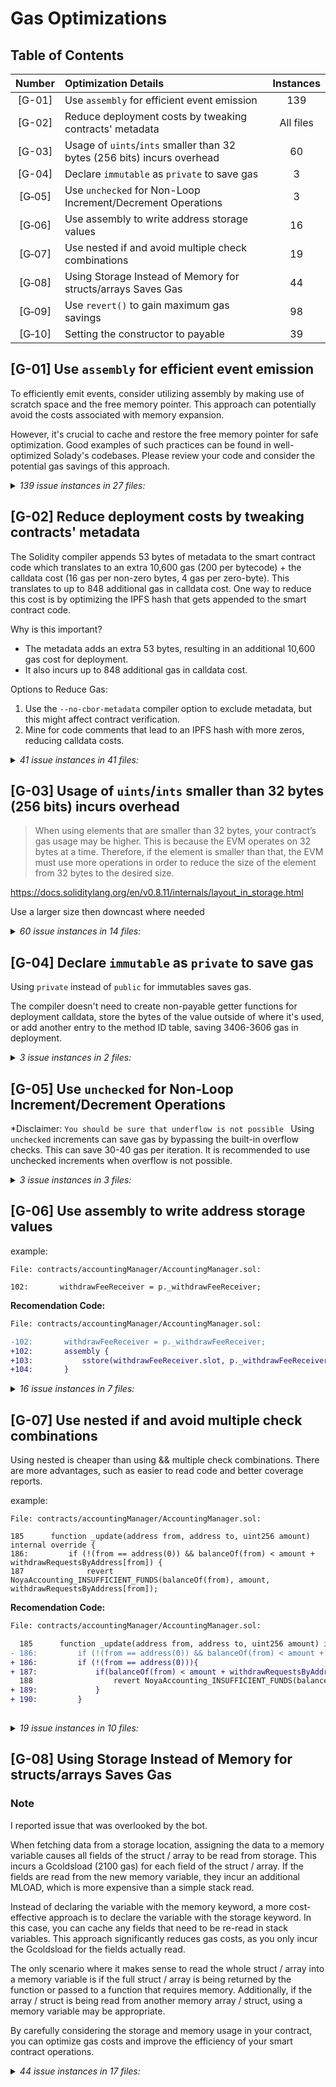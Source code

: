 # Gas Optimizations

## Table of Contents
| Number | Optimization Details                                                     | Instances |
| :----: | :----------------------------------------------------------------------- | :-------: |
| [G-01] | Use `assembly` for efficient event emission                              |    139    |
| [G-02] | Reduce deployment costs by tweaking contracts' metadata                  | All files |
| [G-03] | Usage of `uints`/`ints` smaller than 32 bytes (256 bits) incurs overhead |    60     |
| [G-04] | Declare `immutable` as `private` to save gas                             |     3     |
| [G‑05] | Use `unchecked` for Non-Loop Increment/Decrement Operations              |     3     |
| [G‑06] | Use assembly to write address storage values                             |    16     |
| [G‑07] | Use nested if and avoid multiple check combinations                      |    19     |
| [G‑08] | Using Storage Instead of Memory for structs/arrays Saves Gas             |    44     |
| [G‑09] | Use `revert()` to gain maximum gas savings                               |    98     |
| [G‑10] | Setting the constructor to payable                                       |    39     |

## [G-01] Use `assembly` for efficient event emission 

To efficiently emit events, consider utilizing assembly by making use of scratch space and the free memory pointer. This approach can potentially avoid the costs associated with memory expansion.

However, it's crucial to cache and restore the free memory pointer for safe optimization. Good examples of such practices can be found in well-optimized Solady's codebases. Please review your code and consider the potential gas savings of this approach.


<details>
<summary><i>139 issue instances in 27 files:</i></summary>


```solidity
File: contracts/accountingManager/AccountingManager.sol

127: emit ValueOracleUpdated(address(_valueOracle));
146: emit FeeRecepientsChanged(_withdrawFeeReceiver, _performanceFeeReceiver, _managementFeeReceiver);
154: emit TransferTokensToTrustedAddress(token, amount, _caller, _data);
180: emit FeeRatesChanged(_withdrawFee, _performanceFee, _managementFee);
216: emit RecordDeposit(depositQueue.last, receiver, block.timestamp, amount, referrer);
242: emit CalculateDeposit(
274: emit ExecuteDeposit(
314: emit RecordWithdraw(withdrawQueue.last, msg.sender, receiver, share, block.timestamp);
349: emit CalculateWithdraw(middleTemp, data.owner, data.receiver, data.shares, assets, block.timestamp);
364: emit WithdrawGroupStarted(currentWithdrawGroup.lastId, currentWithdrawGroup.totalCBAmount);
387: emit WithdrawGroupFulfilled(
429: emit ExecuteWithdraw(
455: emit ResetMiddle(newMiddle, depositQueue.middle, depositOrWithdraw);
462: emit ResetMiddle(newMiddle, withdrawQueue.middle, depositOrWithdraw);
485: emit RecordProfit(
496: emit ResetFee(currentProfit, storedProfitForFee, block.timestamp);
520: emit CollectManagementFee(managementFeeAmount, timePassed, totalShares, currentFeeShares);
538: emit CollectPerformanceFee(preformanceFeeSharesWaitingForDistribution);
562: emit RetrieveTokensForWithdraw(
670: emit SetDepositLimits(_depositLimitPerTransaction, _depositTotalAmount);
675: emit SetDepositWaitingTime(_depositWaitingTime);
680: emit SetWithdrawWaitingTime(_withdrawWaitingTime);
690: emit Rescue(msg.sender, token, amount);
```
[Link to code](https://github.com/code-423n4/2024-04-noya/blob/main/contracts/accountingManager/AccountingManager.sol)


```solidity
File: contracts/accountingManager/Registry.sol

85: emit updateFlashloanAddress(_flashLoan, flashLoan);
142: emit VaultAdded(vaultId, _accountingManager, _baseToken, _trustedTokens);
143: emit VaultAddressesChanged(
178: emit VaultAddressesChanged(
196: emit ConnectorAdded(vaultId, _connectorAddresses[i]);
217: emit ConnectorTrustedTokensUpdated(vaultId, _connectorAddress, _tokens, trusted);
262: emit TrustedPositionAdded(vaultId, positionId, calculatorConnector, _positionTypeId, onlyOwner, _isDebt, _data);
279: emit TrustedPositionRemoved(vaultId, _positionId);
302: emit HoldingPositionUpdated(vaultId, _positionId, d, AD, false, index);
361: emit HoldingPositionUpdated(vaultId, _positionId, _data, additionalData, removePosition, positionIndex);
```
[Link to code](https://github.com/code-423n4/2024-04-noya/blob/main/contracts/accountingManager/Registry.sol)

```solidity
File: contracts/connectors/AaveConnector.sol
53: emit Supply(supplyToken, amount);
75: emit Borrow(_borrowAsset, _amount);
85: emit Repay(asset, amount, i);
90: emit RepayWithCollateral(_borrowAsset, _amount, i);
111: emit WithdrawCollateral(_collateral, _collateralAmount);
```
[Link to code](https://github.com/code-423n4/2024-04-noya/blob/main/contracts/connectors/AaveConnector.sol)

```solidity
File: contracts/connectors/AerodromeConnector.sol
72: emit Supply(data.pool, data.amount0, data.amount1);
97: emit Withdraw(data.pool, data.amountLiquidity);
```
[Link to code](https://github.com/code-423n4/2024-04-noya/blob/main/contracts/connectors/AerodromeConnector.sol)

```solidity
File: contracts/connectors/BalancerConnector.sol
106: emit OpenPosition(poolId, amounts, amountsWithoutBPT, minBPT, auraAmount);
159: emit DecreasePosition(p);
```
[Link to code](https://github.com/code-423n4/2024-04-noya/blob/main/contracts/connectors/BalancerConnector.sol)

```solidity
File: contracts/connectors/BalancerFlashLoan.sol
42: emit MakeFlashLoan(tokens, amounts);
60: emit ReceiveFlashLoan(tokens, amounts, feeAmounts, userData);
```
[Link to code](https://github.com/code-423n4/2024-04-noya/blob/main/contracts/connectors/BalancerFlashLoan.sol)

```solidity
File: contracts/connectors/CompoundConnector.sol
37: emit Supply(market, asset, amount);
59: emit WithdrawOrBorrow(_market, asset, amount);
67: emit ClaimRewards(rewardContract, market);
```
[Link to code](https://github.com/code-423n4/2024-04-noya/blob/main/contracts/connectors/CompoundConnector.sol)

```solidity
File: contracts/connectors/CurveConnector.sol
149: emit OpenCurvePosition(pool, depositIndex, amount, minAmount);
174: emit DecreaseCurvePosition(pool, withdrawIndex, amount, minAmount);
184: emit WithdrawFromConvexBooster(pid, amount);
194: emit WithdrawFromConvexRewardPool(pool, amount);
204: emit WithdrawFromGauge(pool, amount);
214: emit WithdrawFromPrisma(depostiToken, amount);
226: emit HarvestRewards(gauges);
240: emit HarvestPrismaRewards(pools);
254: emit HarvestConvexRewards(rewardsPools);
```
[Link to code](https://github.com/code-423n4/2024-04-noya/blob/main/contracts/connectors/CurveConnector.sol)

```solidity
File: contracts/connectors/FraxConnector.sol
60: emit BorrowAndSupply(address(pool), borrowAmount, collateralAmount);
79: emit Withdraw(address(pool), withdrawAmount);
97: emit Repay(address(pool), sharesToRepay);
```
[Link to code](https://github.com/code-423n4/2024-04-noya/blob/main/contracts/connectors/FraxConnector.sol)

```solidity
File: contracts/connectors/GearBoxV3.sol
33: emit OpenAccount(facade, ref);
51: emit CloseAccount(facade, creditAccount);
85: emit ExecuteCommands(facade, creditAccount, calls, approvalToken, amount);
```
[Link to code](https://github.com/code-423n4/2024-04-noya/blob/main/contracts/connectors/GearBoxV3.sol)

```solidity
File: contracts/connectors/LidoConnector.sol
44: emit Deposit(amountIn);
62: emit RequestWithdrawals(amount);
86: emit ClaimWithdrawal(requestId);
```
[Link to code](https://github.com/code-423n4/2024-04-noya/blob/main/contracts/connectors/LidoConnector.sol)

```solidity
File: contracts/connectors/MaverickConnector.sol
71: emit Stake(amount, duration, doDelegation);
83: emit Unstake(lockupId);
107: emit AddLiquidityInMaverickPool(p);
130: emit RemoveLiquidityFromMaverickPool(p);
146: emit ClaimBoostedPositionRewards(rewardContract);
```
[Link to code](https://github.com/code-423n4/2024-04-noya/blob/main/contracts/connectors/MaverickConnector.sol)

```solidity
File: contracts/connectors/MorphoBlueConnector.sol
49: emit Supply(amount, id, sOrC);
72: emit Withdraw(amount, id, sOrC);
87: emit Borrow(amount, id);
100: emit Repay(amount, id);
```
[Link to code](https://github.com/code-423n4/2024-04-noya/blob/main/contracts/connectors/MorphoBlueConnector.sol)

```solidity
File: contracts/connectors/PancakeswapConnector.sol
33: emit SendPositionToMasterChef(tokenId);
43: emit UpdatePosition(tokenId);
53: emit Withdraw(tokenId);
```
[Link to code](https://github.com/code-423n4/2024-04-noya/blob/main/contracts/connectors/PancakeswapConnector.sol)

```solidity
File: contracts/connectors/PendleConnector.sol
89: emit Supply(market, syMinted);
101: emit MintPTAndYT(market, syAmount);
118: emit DepositIntoMarket(address(market), SYamount, PTamount);
129: emit DepositIntoPenpie(_market, _amount);
139: emit WithdrawFromPenpie(_market, _amount);
156: emit SwapYTForPT(market, exactYTIn, min, guess);
173: emit SwapYTForSY(market, exactYTIn, min, orderData);
195: emit SwapExactPTForSY(address(market), exactPTIn, swapData, minSY);
207: emit BurnLP(address(market), amount);
232: emit DecreasePosition(address(market), _amount, closePosition);
247: emit ClaimRewards(address(market));
```
[Link to code](https://github.com/code-423n4/2024-04-noya/blob/main/contracts/connectors/PendleConnector.sol)

```solidity
File: contracts/connectors/PrismaConnector.sol
66: emit OpenTrove(address(zap), tm, maxFee, dAmount, bAmount);
85: emit AddColl(address(zapContract), tm, amountIn);
121: emit AdjustTrove(address(zapContract), tm, mFee, wAmount, bAmount, isBorrowing);
135: emit CloseTrove(address(zapContract), troveManager);
```
[Link to code](https://github.com/code-423n4/2024-04-noya/blob/main/contracts/connectors/PrismaConnector.sol)


```solidity
File: contracts/connectors/SiloConnector.sol

41: emit Deposit(siloToken, dToken, amount, oC);
68: emit Withdraw(siloToken, wToken, amount, oC, closePosition);
89: emit Borrow(siloToken, bToken, amount);
106: emit Repay(siloToken, rToken, amount);
```
[Link to code](https://github.com/code-423n4/2024-04-noya/blob/main/contracts/connectors/SiloConnector.sol)

```solidity
File: contracts/connectors/StargateConnector.sol

69: emit DepositIntoStargatePool(depositRequest);
96: emit WithdrawFromStargatePool(withdrawRequest);
106: emit ClaimStargateRewards(poolId);
```
[Link to code](https://github.com/code-423n4/2024-04-noya/blob/main/contracts/connectors/StargateConnector.sol)

```solidity
File: contracts/connectors/UNIv3Connector.sol

56: emit OpenPosition(p, tokenId);
80: emit DecreasePosition(p);
95: emit IncreasePosition(p);
107: emit CollectFees(tokenIds[i]);
```
[Link to code](https://github.com/code-423n4/2024-04-noya/blob/main/contracts/connectors/UNIv3Connector.sol)

```solidity
File: contracts/governance/Keepers.sol

55: emit UpdateOwners(_owners, addOrRemove);
66: emit UpdateThreshold(_threshold);
115: emit Execute(destination, data, gasLimit, executor, deadline);
```
[Link to code](https://github.com/code-423n4/2024-04-noya/blob/main/contracts/governance/Keepers.sol)

```solidity
File: contracts/helpers/OmniChainHandler/OmnichainLogic.sol

49: emit UpdateChainInfo(chainId, destinationAddress);
60: emit UpdateBridgeTransactionApproval(transactionHash, block.timestamp);
70: emit StartBridgeTransaction(bridgeRequest, txn);
```
[Link to code](https://github.com/code-423n4/2024-04-noya/blob/main/contracts/helpers/OmniChainHandler/OmnichainLogic.sol)

```solidity
File: contracts/helpers/SwapHandler/Implementaions/LifiImplementation.sol

47: emit AddedHandler(_handler, state);
57: emit AddedChain(_chainId, state);
67: emit AddedBridgeBlacklist(bridgeName, state);
99: emit Swapped(balanceOut0, balanceOut1, _request.outputToken);
141: emit Bridged(_request.from, _request.inputToken, _request.amount, _request.data);
182: emit Forwarded(lifi, address(token), amount, data);
200: emit Rescued(token, userAddress, amount);
```
[Link to code](https://github.com/code-423n4/2024-04-noya/blob/main/contracts/helpers/SwapHandler/Implementaions/LifiImplementation.sol)

```solidity
File: contracts/helpers/SwapHandler/GenericSwapAndBridgeHandler.sol

50: emit SetValueOracle(_valueOracle);
59: emit SetSlippageTolerance(address(0), address(0), _slippageTolerance);
73: emit SetSlippageTolerance(_inputToken, _outputToken, _slippageTolerance);
82: emit AddEligibleUser(_user);
117: emit ExecutionCompleted(
139: emit BridgeExecutionCompleted(_bridgeRequest);
150: emit NewRouteAdded(i, _routes[i].route, _routes[i].isEnabled, _routes[i].isBridge);
160: emit RouteUpdate(_routeId, false);
```
[Link to code](https://github.com/code-423n4/2024-04-noya/blob/main/contracts/helpers/SwapHandler/GenericSwapAndBridgeHandler.sol)

```solidity
File: contracts/helpers/valueOracle/oracles/ChainlinkOracleConnector.sol

61: emit ChainlinkPriceAgeThresholdUpdated(_chainlinkPriceAgeThreshold);
76: emit AssetSourceUpdated(assets[i], baseTokens[i], sources[i]);
```
[Link to code](https://github.com/code-423n4/2024-04-noya/blob/main/contracts/helpers/valueOracle/oracles/ChainlinkOracleConnector.sol)

```solidity
File: contracts/helpers/valueOracle/oracles/UniswapValueOracle.sol

41: emit NewPeriod(_period);
52: emit PoolsForAsset(tokenIn, baseToken, pool);
```
[Link to code](https://github.com/code-423n4/2024-04-noya/blob/main/contracts/helpers/valueOracle/oracles/UniswapValueOracle.sol)

```solidity
File: contracts/helpers/valueOracle/NoyaValueOracle.sol

44: emit UpdatedDefaultPriceSource(baseCurrencies, oracles);
58: emit UpdatedAssetPriceSource(asset, baseToken, oracle);
63: emit UpdatedPriceRoute(asset, base, s);
```
[Link to code](https://github.com/code-423n4/2024-04-noya/blob/main/contracts/helpers/valueOracle/NoyaValueOracle.sol)

```solidity
File: contracts/helpers/BaseConnector.sol

50: emit MinimumHealthFactorUpdated(_minimumHealthFactor);
60: emit SwapHandlerUpdated(_swapHandler);
69: emit ValueOracleUpdated(_valueOracle);
88: emit TransferTokensToTrustedAddress(token, amount, caller, data);
128: emit TransferPositionToConnector(tokens, amounts, connector, data);
143: emit UpdateTokenInRegistry(token, remove);
192: emit AddLiquidity(tokens, amounts, data);
217: emit SwapHoldings(tokensIn[i], tokensOut[i], amountsIn[i], swapData[i]);
```
[Link to code](https://github.com/code-423n4/2024-04-noya/blob/main/contracts/helpers/BaseConnector.sol)

</details>



## [G-02] Reduce deployment costs by tweaking contracts' metadata 

The Solidity compiler appends 53 bytes of metadata to the smart contract code which translates to an extra 10,600 gas (200 per bytecode) + the calldata cost (16 gas per non-zero bytes, 4 gas per zero-byte).
This translates to up to 848 additional gas in calldata cost.
One way to reduce this cost is by optimizing the IPFS hash that gets appended to the smart contract code.

Why is this important?
- The metadata adds an extra 53 bytes, resulting in an additional 10,600 gas cost for deployment.
- It also incurs up to 848 additional gas in calldata cost.

Options to Reduce Gas:
1. Use the `--no-cbor-metadata` compiler option to exclude metadata, but this might affect contract verification.
2. Mine for code comments that lead to an IPFS hash with more zeros, reducing calldata costs.

<details>
<summary><i>41 issue instances in 41 files:</i></summary>


```solidity
File: contracts/accountingManager/AccountingManager.sol

1: Consider optimizing the IPFS hash during deployment.
```
[Link to code](https://github.com/code-423n4/2024-04-noya/blob/main/contracts/accountingManager/AccountingManager.sol)

```solidity
File: contracts/accountingManager/NoyaFeeReceiver.sol

1: Consider optimizing the IPFS hash during deployment.
```
[Link to code](https://github.com/code-423n4/2024-04-noya/blob/main/contracts/accountingManager/NoyaFeeReceiver.sol)

```solidity
File: contracts/accountingManager/Registry.sol

1: Consider optimizing the IPFS hash during deployment.
```
[Link to code](https://github.com/code-423n4/2024-04-noya/blob/main/contracts/accountingManager/Registry.sol)

```solidity
File: contracts/connectors/AaveConnector.sol

1: Consider optimizing the IPFS hash during deployment.
```
[Link to code](https://github.com/code-423n4/2024-04-noya/blob/main/contracts/connectors/AaveConnector.sol)

```solidity
File: contracts/connectors/AerodromeConnector.sol

1: Consider optimizing the IPFS hash during deployment.
```
[Link to code](https://github.com/code-423n4/2024-04-noya/blob/main/contracts/connectors/AerodromeConnector.sol)

```solidity
File: contracts/connectors/BalancerConnector.sol

1: Consider optimizing the IPFS hash during deployment.
```
[Link to code](https://github.com/code-423n4/2024-04-noya/blob/main/contracts/connectors/BalancerConnector.sol)

```solidity
File: contracts/connectors/BalancerFlashLoan.sol

1: Consider optimizing the IPFS hash during deployment.
```
[Link to code](https://github.com/code-423n4/2024-04-noya/blob/main/contracts/connectors/BalancerFlashLoan.sol)

```solidity
File: contracts/connectors/CamelotConnector.sol

1: Consider optimizing the IPFS hash during deployment.
```
[Link to code](https://github.com/code-423n4/2024-04-noya/blob/main/contracts/connectors/CamelotConnector.sol)

```solidity
File: contracts/connectors/CompoundConnector.sol

1: Consider optimizing the IPFS hash during deployment.
```
[Link to code](https://github.com/code-423n4/2024-04-noya/blob/main/contracts/connectors/CompoundConnector.sol)

```solidity
File: contracts/connectors/CurveConnector.sol

1: Consider optimizing the IPFS hash during deployment.
```
[Link to code](https://github.com/code-423n4/2024-04-noya/blob/main/contracts/connectors/CurveConnector.sol)


```solidity
File: contracts/connectors/Dolomite.sol

1: Consider optimizing the IPFS hash during deployment.
```
[Link to code](https://github.com/code-423n4/2024-04-noya/blob/main/contracts/connectors/Dolomite.sol)

```solidity
File: contracts/connectors/FraxConnector.sol

1: Consider optimizing the IPFS hash during deployment.
```
[Link to code](https://github.com/code-423n4/2024-04-noya/blob/main/contracts/connectors/FraxConnector.sol)

```solidity
File: contracts/connectors/GearBoxV3.sol

1: Consider optimizing the IPFS hash during deployment.
```
[Link to code](https://github.com/code-423n4/2024-04-noya/blob/main/contracts/connectors/GearBoxV3.sol)

```solidity
File: contracts/connectors/LidoConnector.sol

1: Consider optimizing the IPFS hash during deployment.
```
[Link to code](https://github.com/code-423n4/2024-04-noya/blob/main/contracts/connectors/LidoConnector.sol)

```solidity
File: contracts/connectors/MaverickConnector.sol

1: Consider optimizing the IPFS hash during deployment.
```
[Link to code](https://github.com/code-423n4/2024-04-noya/blob/main/contracts/connectors/MaverickConnector.sol)

```solidity
File: contracts/connectors/MorphoBlueConnector.sol

1: Consider optimizing the IPFS hash during deployment.
```
[Link to code](https://github.com/code-423n4/2024-04-noya/blob/main/contracts/connectors/MorphoBlueConnector.sol)

```solidity
File: contracts/connectors/PancakeswapConnector.sol

1: Consider optimizing the IPFS hash during deployment.
```
[Link to code](https://github.com/code-423n4/2024-04-noya/blob/main/contracts/connectors/PancakeswapConnector.sol)

```solidity
File: contracts/connectors/PendleConnector.sol

1: Consider optimizing the IPFS hash during deployment.
```
[Link to code](https://github.com/code-423n4/2024-04-noya/blob/main/contracts/connectors/PendleConnector.sol)

```solidity
File: contracts/connectors/PrismaConnector.sol

1: Consider optimizing the IPFS hash during deployment.
```
[Link to code](https://github.com/code-423n4/2024-04-noya/blob/main/contracts/connectors/PrismaConnector.sol)

```solidity
File: contracts/connectors/SNXConnector.sol

1: Consider optimizing the IPFS hash during deployment.
```
[Link to code](https://github.com/code-423n4/2024-04-noya/blob/main/contracts/connectors/SNXConnector.sol)

```solidity
File: contracts/connectors/SiloConnector.sol

1: Consider optimizing the IPFS hash during deployment.
```
[Link to code](https://github.com/code-423n4/2024-04-noya/blob/main/contracts/connectors/SiloConnector.sol)

```solidity
File: contracts/connectors/StargateConnector.sol

1: Consider optimizing the IPFS hash during deployment.
```
[Link to code](https://github.com/code-423n4/2024-04-noya/blob/main/contracts/connectors/StargateConnector.sol)

```solidity
File: contracts/connectors/UNIv3Connector.sol

1: Consider optimizing the IPFS hash during deployment.
```
[Link to code](https://github.com/code-423n4/2024-04-noya/blob/main/contracts/connectors/UNIv3Connector.sol)

```solidity
File: contracts/governance/Keepers.sol

1: Consider optimizing the IPFS hash during deployment.
```
[Link to code](https://github.com/code-423n4/2024-04-noya/blob/main/contracts/governance/Keepers.sol)

```solidity
File: contracts/governance/NoyaGovernanceBase.sol

1: Consider optimizing the IPFS hash during deployment.
```
[Link to code](https://github.com/code-423n4/2024-04-noya/blob/main/contracts/governance/NoyaGovernanceBase.sol)

```solidity
File: contracts/governance/TimeLock.sol

1: Consider optimizing the IPFS hash during deployment.
```
[Link to code](https://github.com/code-423n4/2024-04-noya/blob/main/contracts/governance/TimeLock.sol)

```solidity
File: contracts/governance/Watchers.sol

1: Consider optimizing the IPFS hash during deployment.
```
[Link to code](https://github.com/code-423n4/2024-04-noya/blob/main/contracts/governance/Watchers.sol)

```solidity
File: contracts/helpers/BaseConnector.sol

1: Consider optimizing the IPFS hash during deployment.
```
[Link to code](https://github.com/code-423n4/2024-04-noya/blob/main/contracts/helpers/BaseConnector.sol)

```solidity
File: contracts/helpers/ConnectorMock2.sol

1: Consider optimizing the IPFS hash during deployment.
```
[Link to code](https://github.com/code-423n4/2024-04-noya/blob/main/contracts/helpers/ConnectorMock2.sol)

```solidity
File: contracts/helpers/LZHelpers/LZHelperReceiver.sol

1: Consider optimizing the IPFS hash during deployment.
```
[Link to code](https://github.com/code-423n4/2024-04-noya/blob/main/contracts/helpers/LZHelpers/LZHelperReceiver.sol)

```solidity
File: contracts/helpers/LZHelpers/LZHelperSender.sol

1: Consider optimizing the IPFS hash during deployment.
```
[Link to code](https://github.com/code-423n4/2024-04-noya/blob/main/contracts/helpers/LZHelpers/LZHelperSender.sol)

```solidity
File: contracts/helpers/OmniChainHandler/OmnichainLogic.sol

1: Consider optimizing the IPFS hash during deployment.
```
[Link to code](https://github.com/code-423n4/2024-04-noya/blob/main/contracts/helpers/OmniChainHandler/OmnichainLogic.sol)


```solidity
File: contracts/helpers/OmniChainHandler/OmnichainManagerBaseChain.sol

1: Consider optimizing the IPFS hash during deployment.
```
[Link to code](https://github.com/code-423n4/2024-04-noya/blob/main/contracts/helpers/OmniChainHandler/OmnichainManagerBaseChain.sol)

```solidity
File: contracts/helpers/OmniChainHandler/OmnichainManagerNormalChain.sol

1: Consider optimizing the IPFS hash during deployment.
```
[Link to code](https://github.com/code-423n4/2024-04-noya/blob/main/contracts/helpers/OmniChainHandler/OmnichainManagerNormalChain.sol)

```solidity
File: contracts/helpers/SwapHandler/GenericSwapAndBridgeHandler.sol

1: Consider optimizing the IPFS hash during deployment.
```
[Link to code](https://github.com/code-423n4/2024-04-noya/blob/main/contracts/helpers/SwapHandler/GenericSwapAndBridgeHandler.sol)

```solidity
File: contracts/helpers/SwapHandler/Implementaions/LifiImplementation.sol

1: Consider optimizing the IPFS hash during deployment.
```
[Link to code](https://github.com/code-423n4/2024-04-noya/blob/main/contracts/helpers/SwapHandler/Implementaions/LifiImplementation.sol)

```solidity
File: contracts/helpers/TVLHelper.sol

1: Consider optimizing the IPFS hash during deployment.
```
[Link to code](https://github.com/code-423n4/2024-04-noya/blob/main/contracts/helpers/TVLHelper.sol)

```solidity
File: contracts/helpers/valueOracle/NoyaValueOracle.sol

1: Consider optimizing the IPFS hash during deployment.
```
[Link to code](https://github.com/code-423n4/2024-04-noya/blob/main/contracts/helpers/valueOracle/NoyaValueOracle.sol)

```solidity
File: contracts/helpers/valueOracle/oracles/ChainlinkOracleConnector.sol

1: Consider optimizing the IPFS hash during deployment.
```
[Link to code](https://github.com/code-423n4/2024-04-noya/blob/main/contracts/helpers/valueOracle/oracles/ChainlinkOracleConnector.sol)

```solidity
File: contracts/helpers/valueOracle/oracles/UniswapValueOracle.sol

1: Consider optimizing the IPFS hash during deployment.
```
[Link to code](https://github.com/code-423n4/2024-04-noya/blob/main/contracts/helpers/valueOracle/oracles/UniswapValueOracle.sol)

```solidity
File: contracts/helpers/valueOracle/oracles/WETH_Oracle.sol

1: Consider optimizing the IPFS hash during deployment.
```
[Link to code](https://github.com/code-423n4/2024-04-noya/blob/main/contracts/helpers/valueOracle/oracles/WETH_Oracle.sol)

</details>



## [G-03] Usage of `uints`/`ints` smaller than 32 bytes (256 bits) incurs overhead 
> When using elements that are smaller than 32 bytes, your contract’s gas usage may be higher. This is because the EVM operates on 32 bytes at a time. Therefore, if the element is smaller than that, the EVM must use more operations in order to reduce the size of the element from 32 bytes to the desired size.

https://docs.soliditylang.org/en/v0.8.11/internals/layout_in_storage.html

Use a larger size then downcast where needed


<details>
<summary><i>60 issue instances in 14 files:</i></summary>


```solidity
File: contracts/accountingManager/AccountingManager.sol

228: uint64 i = 0;
264: uint64 i = 0;
330: uint64 i = 0;
400: uint64 i = 0;
```
[Link to code](https://github.com/code-423n4/2024-04-noya/blob/main/contracts/accountingManager/AccountingManager.sol)

```solidity
File: contracts/connectors/CompoundConnector.sol

97: uint16 assetsIn = userBasic.assetsIn;
101: uint256 principalInBase = uint256(uint104(userBasic.principal));
104: uint8 numberOfAssets = comet.numAssets();
107: for (uint8 i; i < numberOfAssets; ++i) {

141: function isInAsset(uint16 assetsIn, uint8 assetOffset) public pure returns (bool) {
142: return (assetsIn & (uint16(1) << assetOffset) != 0);
```
[Link to code](https://github.com/code-423n4/2024-04-noya/blob/main/contracts/connectors/CompoundConnector.sol)

```solidity
File: contracts/connectors/CurveConnector.sol

169: ICurveSwap(poolInfo.pool).remove_liquidity_one_coin(amount, int128(uint128(withdrawIndex)), minAmount);
302: int128 tokenIndex = int128(uint128(index));
```
[Link to code](https://github.com/code-423n4/2024-04-noya/blob/main/contracts/connectors/CurveConnector.sol)

```solidity
File: contracts/connectors/MaverickConnector.sol

139: uint8 tokenIndex;
```
[Link to code](https://github.com/code-423n4/2024-04-noya/blob/main/contracts/connectors/MaverickConnector.sol)

```solidity
File: contracts/connectors/SNXConnector.sol

30: function deposit(address _token, uint256 _amount, uint128 _accountId) public onlyManager {
46: function withdraw(address _token, uint256 _amount, uint128 _accountId) public onlyManager {
69: uint128 _accountId;
76: uint128 poolId = SNXCoreProxy.getPreferredPool();
83: uint128 _accountId;
90: _accountId, uint128(poolIds[poolIndex]), collateralType, newCollateralAmountD18, leverage
94: function claimRewards(uint128 accountId, uint128 poolId, address collateralType, address distributor)
104: uint128 _accountId,
105: uint128 poolId,
122: (uint128 accountId, address collateralType) = abi.decode(p.data, (uint128, address));
```
[Link to code](https://github.com/code-423n4/2024-04-noya/blob/main/contracts/connectors/SNXConnector.sol)

```solidity
File: contracts/connectors/StargateConnector.sol

84: uint16(withdrawRequest.poolId), withdrawRequest.routerAmount, address(this)
```
[Link to code](https://github.com/code-423n4/2024-04-noya/blob/main/contracts/connectors/StargateConnector.sol)

```solidity
File: contracts/connectors/UNIv3Connector.sol

64: (uint128 currentLiquidity, address token0, address token1) = getCurrentLiquidity(p.tokenId);
116: function getCurrentLiquidity(uint256 tokenId) public view returns (uint128, address, address) {
117: (,, address token0, address token1,,,, uint128 liquidity,,,,) = positionManager.positions(tokenId);
123: CollectParams memory params = CollectParams(tokenId, address(this), type(uint128).max, type(uint128).max);
133: (int24 tL, int24 tU, uint24 fee) = abi.decode(p.additionalData, (int24, int24, uint24));
138: (uint128 liquidity,,, uint128 tokensOwed0, uint128 tokensOwed1) = pool.positions(key);
140: (uint160 sqrtPriceX96,,,,,,) = pool.slot0();
```
[Link to code](https://github.com/code-423n4/2024-04-noya/blob/main/contracts/connectors/UNIv3Connector.sol)

```solidity
File: contracts/governance/Keepers.sol

15: uint8 public threshold;
20: event UpdateThreshold(uint8 threshold);
27: constructor(address[] memory _owners, uint8 _threshold) EIP712("Keepers", "1") Ownable2Step() Ownable(msg.sender) {
63: function setThreshold(uint8 _threshold) public onlyOwner {
91: uint8[] memory sigV,
```
[Link to code](https://github.com/code-423n4/2024-04-noya/blob/main/contracts/governance/Keepers.sol)

```solidity
File: contracts/governance/Watchers.sol

7: constructor(address[] memory _owners, uint8 _threshold) Keepers(_owners, _threshold) { }
```
[Link to code](https://github.com/code-423n4/2024-04-noya/blob/main/contracts/governance/Watchers.sol)

```solidity
File: contracts/helpers/LZHelpers/LZHelperReceiver.sol

19: mapping(uint32 => ChainInfo) public chainInfo; // chainId => ChainInfo
24: uint32 constant TVL_UPDATE = 1;
40: function setChainInfo(uint256 chainId, uint32 lzChainId, address lzHelperAddress) public onlyOwner {
```
[Link to code](https://github.com/code-423n4/2024-04-noya/blob/main/contracts/helpers/LZHelpers/LZHelperReceiver.sol)

```solidity
File: contracts/helpers/LZHelpers/LZHelperSender.sol

10: uint32 lzChainId;
51: function setChainInfo(uint256 chainId, uint32 lzChainId, address lzHelperAddress) public onlyOwner {
78: uint32 lzChainId = chainInfo[vaultIdToVaultInfo[vaultId].baseChainId].lzChainId;
```
[Link to code](https://github.com/code-423n4/2024-04-noya/blob/main/contracts/helpers/LZHelpers/LZHelperSender.sol)

```solidity
File: contracts/helpers/valueOracle/oracles/UniswapValueOracle.sol

19: uint32 public period = 1800;
21: event NewPeriod(uint32 period);
38: function setPeriod(uint32 _period) external onlyMaintainer {
48: function addPool(address tokenIn, address baseToken, uint24 fee) external onlyMaintainer {
61: uint128 amountIn128 = uint128(amount);
69: uint32[] memory secondsAgos = new uint32[](2);
```
[Link to code](https://github.com/code-423n4/2024-04-noya/blob/main/contracts/helpers/valueOracle/oracles/UniswapValueOracle.sol)

```solidity
File: contracts/helpers/valueOracle/oracles/WETH_Oracle.sol

8: returns (uint80 roundId, int256 answer, uint256 startedAt, uint256 updatedAt, uint80 answeredInRound)
```
[Link to code](https://github.com/code-423n4/2024-04-noya/blob/main/contracts/helpers/valueOracle/oracles/WETH_Oracle.sol)

</details>


## [G-04] Declare `immutable` as `private` to save gas 

Using `private` instead of `public` for immutables saves gas.

The compiler doesn't need to create non-payable getter functions for deployment calldata, store the bytes of the value outside of where it's used, or add another entry to the method ID table, saving 3406-3606 gas in deployment.

<details>
<summary><i>3 issue instances in 2 files:</i></summary>


```solidity
File: contracts/connectors/MorphoBlueConnector.sol

13: IMorpho public immutable morphoBlue;
```
[Link to code](https://github.com/code-423n4/2024-04-noya/blob/main/contracts/connectors/MorphoBlueConnector.sol#L13)

```solidity
File: contracts/connectors/UNIv3Connector.sol
16: INonfungiblePositionManager public immutable positionManager;
17: IUniswapV3Factory public immutable factory;
```
[Link to code](https://github.com/code-423n4/2024-04-noya/blob/main/contracts/connectors/UNIv3Connector.sol#L16-L17)

</details>


## [G-05] Use `unchecked` for Non-Loop Increment/Decrement Operations 

*Disclaimer: `You should be sure that underflow is not possible `
Using `unchecked` increments can save gas by bypassing the built-in overflow checks.
This can save 30-40 gas per iteration.
It is recommended to use unchecked increments when overflow is not possible.

<details>
<summary><i>3 issue instances in 3 files:</i></summary>


```solidity
File: contracts/governance/Keepers.sol

113: nonce++;
```
[Link to code](https://github.com/code-423n4/2024-04-noya/blob/main/contracts/governance/Keepers.sol#L113)

```solidity
File: contracts/governance/Keepers.sol

50: numOwnersTemp--;
```
[Link to code](https://github.com/code-423n4/2024-04-noya/blob/main/contracts/governance/Keepers.sol#L50)

```solidity
File: contracts/helpers/valueOracle/oracles/UniswapValueOracle.sol

83: timeWeightedAverageTick--;
```
[Link to code](https://github.com/code-423n4/2024-04-noya/blob/main/contracts/helpers/valueOracle/oracles/UniswapValueOracle.sol#L83)
</details>

## [G-06] Use assembly to write address storage values 
example:

```solidity
File: contracts/accountingManager/AccountingManager.sol:

102:       withdrawFeeReceiver = p._withdrawFeeReceiver;
```

**Recomendation Code:**
```diff
File: contracts/accountingManager/AccountingManager.sol:

-102:       withdrawFeeReceiver = p._withdrawFeeReceiver;
+102:       assembly {
+103:           sstore(withdrawFeeReceiver.slot, p._withdrawFeeReceiver);
+104:       }     
```

<details>
<summary><i> 16 issue instances in 7 files:</i></summary>



```solidity
File: contracts/accountingManager/AccountingManager.sol

102: withdrawFeeReceiver = p._withdrawFeeReceiver;
103: performanceFeeReceiver = p._performanceFeeReceiver;
104: managementFeeReceiver = p._managementFeeReceiver;
143: withdrawFeeReceiver = _withdrawFeeReceiver;
144: performanceFeeReceiver = _performanceFeeReceiver;
145: managementFeeReceiver = _managementFeeReceiver;
```
[Link to code](https://github.com/code-423n4/2024-04-noya/blob/main/contracts/accountingManager/AccountingManager.sol)

```solidity
File: contracts/accountingManager/NoyaFeeReceiver.sol

18: accountingManager = _accountingManager;
19: baseToken = _baseToken;
20: receiver = _receiver;
```
[Link to code](https://github.com/code-423n4/2024-04-noya/blob/main/contracts/accountingManager/NoyaFeeReceiver.sol)

```solidity
File: contracts/accountingManager/Registry.sol

76: flashLoan = _flashLoan;
86: flashLoan = _flashLoan;
```
[Link to code](https://github.com/code-423n4/2024-04-noya/blob/main/contracts/accountingManager/Registry.sol)

```solidity
File: contracts/connectors/BalancerConnector.sol

48: AURA = aura;
49: BAL = bal;
```
[Link to code](https://github.com/code-423n4/2024-04-noya/blob/main/contracts/connectors/BalancerConnector.sol)

```solidity
File: contracts/connectors/CurveConnector.sol

57: CVX = cvx;
58: CRV = crv;
59: PRISMA = prisma;
```
[Link to code](https://github.com/code-423n4/2024-04-noya/blob/main/contracts/connectors/CurveConnector.sol)

```solidity
File: contracts/connectors/LidoConnector.sol

27: lido = _lido;
28: lidoWithdrawal = _lidoW;
29: steth = _steth;
30: weth = w;
```
[Link to code](https://github.com/code-423n4/2024-04-noya/blob/main/contracts/connectors/LidoConnector.sol)

```solidity
File: contracts/helpers/SwapHandler/Implementaions/LifiImplementation.sol

29: lifi = _lifi;
```
[Link to code](https://github.com/code-423n4/2024-04-noya/blob/main/contracts/helpers/SwapHandler/Implementaions/LifiImplementation.sol)

```solidity
File: contracts/helpers/valueOracle/oracles/UniswapValueOracle.sol

32: factory = _factory;
```
[Link to code](https://github.com/code-423n4/2024-04-noya/blob/main/contracts/helpers/valueOracle/oracles/UniswapValueOracle.sol)


</details>



## [G-07] Use nested if and avoid multiple check combinations 
Using nested is cheaper than using && multiple check combinations. There are more advantages, such as easier to read code and better coverage reports.

example:

```solidity
File: contracts/accountingManager/AccountingManager.sol:

185      function _update(address from, address to, uint256 amount) internal override {
186:         if (!(from == address(0)) && balanceOf(from) < amount + withdrawRequestsByAddress[from]) {
187              revert NoyaAccounting_INSUFFICIENT_FUNDS(balanceOf(from), amount, withdrawRequestsByAddress[from]);
```

**Recomendation Code:**
```diff
File: contracts/accountingManager/AccountingManager.sol:

  185      function _update(address from, address to, uint256 amount) internal override {
- 186:         if (!(from == address(0)) && balanceOf(from) < amount + withdrawRequestsByAddress[from]) {
+ 186:         if (!(from == address(0))){
+ 187:             if(balanceOf(from) < amount + withdrawRequestsByAddress[from]){
  188                  revert NoyaAccounting_INSUFFICIENT_FUNDS(balanceOf(from), amount, withdrawRequestsByAddress[from]);
+ 189:             }
+ 190:         }
        
```

<details>
<summary><i> 19 issue instances in 10 files:</i></summary>


```solidity
File: contracts/accountingManager/AccountingManager.sol

186: if (!(from == address(0)) && balanceOf(from) < amount + withdrawRequestsByAddress[from]) {
288: if (registry.isAnActiveConnector(vaultId, connector) && processedBaseTokenAmount > 0) {
335: if (currentWithdrawGroup.isFullfilled == false && currentWithdrawGroup.isStarted == true) {
374: if (neededAssets != 0 && amountAskedForWithdraw != currentWithdrawGroup.totalCBAmount) {
```
[Link to code](https://github.com/code-423n4/2024-04-noya/blob/main/contracts/accountingManager/AccountingManager.sol) 

```solidity
File: contracts/accountingManager/Registry.sol

40: if (msg.sender != vaults[_vaultId].maintainerWithoutTimeLock && hasRole(EMERGENCY_ROLE, msg.sender) == false) {
47: if (msg.sender != vaults[_vaultId].governer && hasRole(EMERGENCY_ROLE, msg.sender) == false) {
347: if (positionIndex == 0 && removePosition) return type(uint256).max;
```
[Link to code](https://github.com/code-423n4/2024-04-noya/blob/main/contracts/accountingManager/Registry.sol) 

```solidity
File: contracts/connectors/MorphoBlueConnector.sol

66: if (p.collateral == 0 && p.supplyShares == 0) {
```
[Link to code](https://github.com/code-423n4/2024-04-noya/blob/main/contracts/connectors/MorphoBlueConnector.sol) 

```solidity
File: contracts/connectors/PendleConnector.sol

223: if (closePosition && isMarketEmpty(market)) {
```
[Link to code](https://github.com/code-423n4/2024-04-noya/blob/main/contracts/connectors/PendleConnector.sol) 

```solidity
File: contracts/connectors/PrismaConnector.sol

111: if (bAmount > 0 && !isBorrowing) {
```
[Link to code](https://github.com/code-423n4/2024-04-noya/blob/main/contracts/connectors/PrismaConnector.sol) 

```solidity
File: contracts/connectors/SiloConnector.sol

60: if (closePosition && isSiloEmpty(silo)) {
120: if (depositAmount == 0 && borrowAmount == 0) {
```
[Link to code](https://github.com/code-423n4/2024-04-noya/blob/main/contracts/connectors/SiloConnector.sol) 

```solidity
File: contracts/governance/Keepers.sol

45: if (addOrRemove[i] && !isOwner[_owners[i]]) {
48: } else if (!addOrRemove[i] && isOwner[_owners[i]]) {
```
[Link to code](https://github.com/code-423n4/2024-04-noya/blob/main/contracts/governance/Keepers.sol) 

```solidity
File: contracts/governance/NoyaGovernanceBase.sol

55: if (msg.sender != emergencyManager && msg.sender != watcherContract) {
67: if (msg.sender != maintainer && msg.sender != emergencyManager) revert NoyaGovernance_Unauthorized(msg.sender);
```
[Link to code](https://github.com/code-423n4/2024-04-noya/blob/main/contracts/governance/NoyaGovernanceBase.sol) 

```solidity
File: contracts/helpers/SwapHandler/GenericSwapAndBridgeHandler.sol

30: if (routes[_routeId].route == address(0) && !routes[_routeId].isEnabled) revert RouteNotFound();
102: if (_swapRequest.checkForSlippage && _swapRequest.minAmount == 0) {
```
[Link to code](https://github.com/code-423n4/2024-04-noya/blob/main/contracts/helpers/SwapHandler/GenericSwapAndBridgeHandler.sol) 

```solidity
File: contracts/helpers/valueOracle/oracles/UniswapValueOracle.sol

82: if (tickCumulativesDelta < 0 && (tickCumulativesDelta % int56(int32(period)) != 0)) {
```
[Link to code](https://github.com/code-423n4/2024-04-noya/blob/main/contracts/helpers/valueOracle/oracles/UniswapValueOracle.sol) 

</details>

## [G-08] Using Storage Instead of Memory for structs/arrays Saves Gas 
### Note 
I reported issue that was overlooked by the bot.

When fetching data from a storage location, assigning the data to a memory variable causes all fields of the struct / array to be read from storage. This incurs a Gcoldsload (2100 gas) for each field of the struct / array. If the fields are read from the new memory variable, they incur an additional MLOAD, which is more expensive than a simple stack read.

Instead of declaring the variable with the memory keyword, a more cost-effective approach is to declare the variable with the storage keyword. In this case, you can cache any fields that need to be re-read in stack variables. This approach significantly reduces gas costs, as you only incur the Gcoldsload for the fields actually read.

The only scenario where it makes sense to read the whole struct / array into a memory variable is if the full struct / array is being returned by the function or passed to a function that requires memory. Additionally, if the array / struct is being read from another memory array / struct, using a memory variable may be appropriate.

By carefully considering the storage and memory usage in your contract, you can optimize gas costs and improve the efficiency of your smart contract operations.

<details>
<summary><i> 44 issue instances in 17 files:</i></summary>


```solidity
File: contracts/accountingManager/AccountingManager.sol

412: WithdrawRequest memory data = withdrawQueue.queue[firstTemp];
633: PositionBP memory p = registry.getPositionBP(vaultId, position.positionId);
```
[Link to code](https://github.com/code-423n4/2024-04-noya/blob/main/contracts/accountingManager/AccountingManager.sol)

```solidity
File: contracts/accountingManager/Registry.sol

441: PositionBP memory position = vaults[vaultId].trustedPositionsBP[_positionId];
```
[Link to code](https://github.com/code-423n4/2024-04-noya/blob/main/contracts/accountingManager/Registry.sol#L441)

```solidity
File: contracts/connectors/AerodromeConnector.sol

126: PositionBP memory pBP = registry.getPositionBP(vaultId, p.positionId);
```
[Link to code](https://github.com/code-423n4/2024-04-noya/blob/main/contracts/connectors/AerodromeConnector.sol#L126)

```solidity
File: contracts/connectors/BalancerConnector.sol

100: (PoolInfo memory _poolInfo,) = _getPoolInfo(poolId);
110: (PoolInfo memory _poolInfo,) = _getPoolInfo(poolId);
117: (PoolInfo memory _poolInfo, bytes32 positionId) = _getPoolInfo(p.poolId);
163: PositionBP memory PTI = registry.getPositionBP(vaultId, p.positionId);
164: PoolInfo memory pool = abi.decode(PTI.additionalData, (PoolInfo));
191: PositionBP memory p = registry.getPositionBP(vaultId, positionId);
```
[Link to code](https://github.com/code-423n4/2024-04-noya/blob/main/contracts/connectors/BalancerConnector.sol)

```solidity
File: contracts/connectors/CompoundConnector.sol

96: IComet.UserBasic memory userBasic = comet.userBasic(address(this));
109: IComet.AssetInfo memory info = comet.getAssetInfo(i);
```
[Link to code](https://github.com/code-423n4/2024-04-noya/blob/main/contracts/connectors/CompoundConnector.sol)


```solidity
File: contracts/connectors/CompoundConnector.sol

69: PoolInfo memory poolInfo = _getPoolInfo(pool);
82: PoolInfo memory poolInfo = _getPoolInfo(pool);
104: PoolInfo memory poolInfo = _getPoolInfo(pool);
123: PositionBP memory p = registry.getPositionBP(vaultId, positionId);
124: PoolInfo memory poolInfo = abi.decode(p.additionalData, (PoolInfo));
260: PositionBP memory p = registry.getPositionBP(vaultId, positionId);
266: PositionBP memory PTI = registry.getPositionBP(vaultId, p.positionId);
```
[Link to code](https://github.com/code-423n4/2024-04-noya/blob/main/contracts/connectors/CompoundConnector.sol)

```solidity
File: contracts/connectors/GearBoxV3.sol

95: PositionBP memory positionInfo = registry.getPositionBP(vaultId, p.positionId);
97: CollateralDebtData memory d = ICreditManagerV3(facade.creditManager()).calcDebtAndCollateral(
```
[Link to code](https://github.com/code-423n4/2024-04-noya/blob/main/contracts/connectors/GearBoxV3.sol)

```solidity
File: contracts/connectors/MaverickConnector.sol

154: PositionBP memory position = registry.getPositionBP(vaultId, p.positionId);
```
[Link to code](https://github.com/code-423n4/2024-04-noya/blob/main/contracts/connectors/MaverickConnector.sol#L154)

```solidity
File: contracts/connectors/MorphoBlueConnector.sol

36: MarketParams memory params = morphoBlue.idToMarketParams(id);
59: MarketParams memory params = morphoBlue.idToMarketParams(id);
65: Position memory p = morphoBlue.position(id, address(this));
81: MarketParams memory market = morphoBlue.idToMarketParams(id);
96: MarketParams memory params = morphoBlue.idToMarketParams(id);
109: MarketParams memory market = morphoBlue.idToMarketParams(_id);
110: Position memory p = morphoBlue.position(_id, address(this));
119: PositionBP memory positionInfo = registry.getPositionBP(vaultId, p.positionId);
122: MarketParams memory params = morphoBlue.idToMarketParams(id);
124: Position memory pos = morphoBlue.position(id, address(this));
143: MarketParams memory params = morphoBlue.idToMarketParams(id);
```
[Link to code](https://github.com/code-423n4/2024-04-noya/blob/main/contracts/connectors/MorphoBlueConnector.sol)

```solidity
File: contracts/connectors/PendleConnector.sol

258: PositionBP memory positionInfo = registry.getPositionBP(vaultId, p.positionId);
```
[Link to code](https://github.com/code-423n4/2024-04-noya/blob/main/contracts/connectors/PendleConnector.sol#L258)

```solidity
File: contracts/connectors/PrismaConnector.sol

58: PositionBP memory positionInfo = registry.getPositionBP(vaultId, positionId);
78: PositionBP memory positionInfo = registry.getPositionBP(vaultId, positionId);
146: PositionBP memory positionInfo = registry.getPositionBP(vaultId, p.positionId);
```
[Link to code](https://github.com/code-423n4/2024-04-noya/blob/main/contracts/connectors/PrismaConnector.sol)

```solidity
File: contracts/connectors/SiloConnector.sol

110: PositionBP memory bp = registry.getPositionBP(vaultId, p.positionId);
```
[Link to code](https://github.com/code-423n4/2024-04-noya/blob/main/contracts/connectors/SiloConnector.sol#L110)

```solidity
File: contracts/connectors/StargateConnector.sol

111: PositionBP memory pBP = registry.getPositionBP(vaultId, p.positionId);
```
[Link to code](https://github.com/code-423n4/2024-04-noya/blob/main/contracts/connectors/StargateConnector.sol#L111)

```solidity
File: contracts/connectors/UNIv3Connector.sol

128: PositionBP memory positionInfo = registry.getPositionBP(vaultId, p.positionId);
```
[Link to code](https://github.com/code-423n4/2024-04-noya/blob/main/contracts/connectors/UNIv3Connector.sol#L128)

```solidity
File: contracts/helpers/OmniChainHandler/OmnichainManagerNormalChain.sol

34: PositionBP memory bp = registry.getPositionBP(vaultId, position.positionId);
```
[Link to code](https://github.com/code-423n4/2024-04-noya/blob/main/contracts/helpers/OmniChainHandler/OmnichainManagerNormalChain.sol#L34)

```solidity
File: contracts/helpers/SwapHandler/GenericSwapAndBridgeHandler.sol

99: RouteData memory swapImplInfo = routes[_swapRequest.routeId];
133: RouteData memory bridgeImplInfo = routes[_bridgeRequest.routeId];
```
[Link to code](https://github.com/code-423n4/2024-04-noya/blob/main/contracts/helpers/SwapHandler/GenericSwapAndBridgeHandler.sol)

```solidity
File: contracts/helpers/SwapHandler/Implementaions/LifiImplementation.sol

151: ILiFi.BridgeData memory bridgeData = ILiFi(lifi).extractBridgeData(_request.data);
```
[Link to code](https://github.com/code-423n4/2024-04-noya/blob/main/contracts/helpers/SwapHandler/Implementaions/LifiImplementation.sol#L151)








## [G-09] Use `revert()` to gain maximum gas savings 

If you dont need Error messages, or you want gain maximum gas savings - `revert()` is a cheapest way to revert transaction in terms of gas.
```solidity
    revert(); // 117 gas 
    require(false); // 132 gas
    revert CustomError(); // 157 gas
    assert(false); // 164 gas
    revert("Custom Error"); // 406 gas
    require(false, "Custom Error"); // 421 gas
```


<details>
<summary><i>98 issue instances in 24 files:</i></summary>

```solidity
File: contracts/accountingManager/AccountingManager.sol

116: revert NoyaAccounting_INVALID_FEE();
175: revert NoyaAccounting_INVALID_FEE();
187: revert NoyaAccounting_INSUFFICIENT_FUNDS(balanceOf(from), amount, withdrawRequestsByAddress[from]);
202: revert NoyaAccounting_INVALID_AMOUNT();
208: revert NoyaAccounting_DepositLimitPerTransactionExceeded();
212: revert NoyaAccounting_TotalDepositLimitExceeded();
295: revert NoyaAccounting_INVALID_CONNECTOR();
306: revert NoyaAccounting_INSUFFICIENT_FUNDS(
336: revert NoyaAccounting_ThereIsAnActiveWithdrawGroup();
375: revert NoyaAccounting_NOT_READY_TO_FULFILL();
398: revert NoyaAccounting_ThereIsAnActiveWithdrawGroup();
458: revert NoyaAccounting_INVALID_AMOUNT();
465: revert NoyaAccounting_INVALID_AMOUNT();
560: if (balanceBefore + amount > balanceAfter) revert NoyaAccounting_banalceAfterIsNotEnough();
571: revert NoyaAccounting_INVALID_AMOUNT();
694: revert NoyaAccounting_NOT_ALLOWED();
698: revert NoyaAccounting_NOT_ALLOWED();
702: revert NoyaAccounting_NOT_ALLOWED();
706: revert NoyaAccounting_NOT_ALLOWED();
```
[Link to code](https://github.com/code-423n4/2024-04-noya/blob/main/contracts/accountingManager/AccountingManager.sol)

```solidity
File: contracts/accountingManager/Registry.sol

34: revert UnauthorizedAccess();
41: revert UnauthorizedAccess();
48: revert UnauthorizedAccess();
54: if (vaults[_vaultId].accountManager == address(0)) revert NotExist();
118: if (vaults[vaultId].accountManager != address(0)) revert AlreadyExists();
250: if (vault.trustedPositionsBP[positionId].isEnabled) revert AlreadyExists();
251: if (vault.connectors[calculatorConnector].enabled == false) revert NotExist();
255: revert TokenNotTrusted(usingTokens[i]);
272: if (!vault.trustedPositionsBP[_positionId].isEnabled) revert NotExist();
276: revert CannotRemovePosition(vaultId, _positionId);
306: revert InvalidPosition(_positionId);
309: revert TooManyPositions();
343: if (!vault.connectors[msg.sender].enabled) revert UnauthorizedAccess();
344: if (!vault.trustedPositionsBP[_positionId].isEnabled) revert InvalidPosition(_positionId);
```
[Link to code](https://github.com/code-423n4/2024-04-noya/blob/main/contracts/accountingManager/Registry.sol)

```solidity
File: contracts/connectors/AaveConnector.sol

68: revert IConnector_UntrustedToken(_borrowAsset);
73: if (healthFactor < minimumHealthFactor) revert IConnector_LowHealthFactor(healthFactor);
104: if (healthFactor < minimumHealthFactor) revert IConnector_LowHealthFactor(healthFactor);
```
[Link to code](https://github.com/code-423n4/2024-04-noya/blob/main/contracts/connectors/AaveConnector.sol)

```solidity
File: contracts/connectors/BalancerFlashLoan.sol

71: revert Unauthorized(caller);
```
[Link to code](https://github.com/code-423n4/2024-04-noya/blob/main/contracts/connectors/BalancerFlashLoan.sol)

```solidity
File: contracts/connectors/CompoundConnector.sol

31: if (!registry.isTokenTrusted(vaultId, asset, address(this))) revert IConnector_UntrustedToken(asset);
50: if (!registry.isTokenTrusted(vaultId, asset, address(this))) revert IConnector_UntrustedToken(asset);
52: if (healthFactor < minimumHealthFactor) revert IConnector_LowHealthFactor(healthFactor);
```
[Link to code](https://github.com/code-423n4/2024-04-noya/blob/main/contracts/connectors/CompoundConnector.sol)

```solidity
File: contracts/connectors/Dolomite.sol

66: revert IConnector_UntrustedToken(token);
85: revert IConnector_UntrustedToken(token);
```
[Link to code](https://github.com/code-423n4/2024-04-noya/blob/main/contracts/connectors/Dolomite.sol)

```solidity
File: contracts/connectors/FraxConnector.sol

92: revert IConnector_InvalidInput();
110: revert IConnector_LowHealthFactor(healthFactor);
```
[Link to code](https://github.com/code-423n4/2024-04-noya/blob/main/contracts/connectors/FraxConnector.sol)

```solidity
File: contracts/connectors/GearBoxV3.sol

70: if (calls[i].target != facade) revert IConnector_InvalidTarget(calls[i].target);
```
[Link to code](https://github.com/code-423n4/2024-04-noya/blob/main/contracts/connectors/GearBoxV3.sol)

```solidity
File: contracts/connectors/MorphoBlueConnector.sol

84: revert IConnector_LowHealthFactor(getHealthFactor(id, morphoBlue.market(id)));
```
[Link to code](https://github.com/code-423n4/2024-04-noya/blob/main/contracts/connectors/MorphoBlueConnector.sol)

```solidity
File: contracts/connectors/PendleConnector.sol

192: revert InsufficientSyOut(netSyOut, minSY);
```
[Link to code](https://github.com/code-423n4/2024-04-noya/blob/main/contracts/connectors/PendleConnector.sol)

```solidity
File: contracts/connectors/PrismaConnector.sol

38: revert IConnector_InvalidPosition(positionId);
80: revert IConnector_InvalidPosition(positionId);
108: revert IConnector_InvalidPosition(positionId);
119: revert IConnector_LowHealthFactor(healthFactor);
```
[Link to code](https://github.com/code-423n4/2024-04-noya/blob/main/contracts/connectors/PrismaConnector.sol)

```solidity
File: contracts/connectors/SiloConnector.sol

66: revert IConnector_LowHealthFactor(0);
104: revert IConnector_LowHealthFactor(0);
```
[Link to code](https://github.com/code-423n4/2024-04-noya/blob/main/contracts/connectors/SiloConnector.sol)

```solidity
File: contracts/connectors/UNIv3Connector.sol

66: revert IConnector_InvalidAmount();
```
[Link to code](https://github.com/code-423n4/2024-04-noya/blob/main/contracts/connectors/UNIv3Connector.sol)

```solidity
File: contracts/governance/Keepers.sol

117: require(success, "Transaction execution reverted.");
```
[Link to code](https://github.com/code-423n4/2024-04-noya/blob/main/contracts/governance/Keepers.sol)


```solidity
File: contracts/governance/NoyaGovernanceBase.sol

34: revert NoyaGovernance_Unauthorized(msg.sender);
45: if (msg.sender != emergencyManager) revert NoyaGovernance_Unauthorized(msg.sender);
56: revert NoyaGovernance_Unauthorized(msg.sender);
67: if (msg.sender != maintainer && msg.sender != emergencyManager) revert NoyaGovernance_Unauthorized(msg.sender);
77: if (msg.sender != maintainer) revert NoyaGovernance_Unauthorized(msg.sender);
87: if (msg.sender != governer) revert NoyaGovernance_Unauthorized(msg.sender);
```
[Link to code](https://github.com/code-423n4/2024-04-noya/blob/main/contracts/governance/NoyaGovernanceBase.sol)

```solidity
File: contracts/helpers/BaseConnector.sol

47: revert IConnector_LowHealthFactor(_minimumHealthFactor);
103: if (caller != address(this)) revert IConnector_InvalidAddress(caller);
175: revert IConnector_InvalidAddress(msg.sender);
184: revert IConnector_InsufficientDepositAmount(_balanceAfter - _balance, amounts[i]);
```
[Link to code](https://github.com/code-423n4/2024-04-noya/blob/main/contracts/helpers/BaseConnector.sol)

```solidity
File: contracts/helpers/LZHelpers/LZHelperSender.sol

76: if (msg.sender != vaultIdToVaultInfo[vaultId].omniChainManager) revert InvalidSender();
```
[Link to code](https://github.com/code-423n4/2024-04-noya/blob/main/contracts/helpers/LZHelpers/LZHelperSender.sol)

```solidity
File: contracts/helpers/OmniChainHandler/OmnichainLogic.sol

72: revert IConnector_BridgeTransactionNotApproved(txn);
74: if (bridgeRequest.from != address(this)) revert IConnector_InvalidInput();
79: revert IConnector_InvalidDestinationChain();
```
[Link to code](https://github.com/code-423n4/2024-04-noya/blob/main/contracts/helpers/OmniChainHandler/OmnichainLogic.sol)

```solidity
File: contracts/helpers/OmniChainHandler/OmnichainManagerBaseChain.sol

33: if (msg.sender != lzHelper) revert IConnector_InvalidSender();
```
[Link to code](https://github.com/code-423n4/2024-04-noya/blob/main/contracts/helpers/OmniChainHandler/OmnichainManagerBaseChain.sol)

```solidity
File: contracts/helpers/SwapHandler/GenericSwapAndBridgeHandler.sol

30: if (routes[_routeId].route == address(0) && !routes[_routeId].isEnabled) revert RouteNotFound();
98: if (_swapRequest.amount == 0) revert InvalidAmount();
100: if (swapImplInfo.isBridge) revert RouteNotAllowedForThisAction();
135: if (!bridgeImplInfo.isBridge) revert RouteNotAllowedForThisAction();
166: revert RouteNotFound();
```
[Link to code](https://github.com/code-423n4/2024-04-noya/blob/main/contracts/helpers/SwapHandler/GenericSwapAndBridgeHandler.sol)

```solidity
File: contracts/helpers/SwapHandler/Implementaions/LifiImplementation.sol


113: revert InvalidSelector();
118: if (from != _request.from) revert InvalidReceiver(from, _request.from);
119: if (receivingAmount < _request.minAmount) revert InvalidMinAmount();
120: if (sendingAssetId != _request.inputToken) revert InvalidInputToken();
121: if (receivingAssetId != _request.outputToken) revert InvalidOutputToken();
122: if (amount != _request.amount) revert InvalidAmount();
153: if (isBridgeWhiteListed[bridgeData.bridge] == false) revert BridgeBlacklisted();
154: if (isChainSupported[bridgeData.destinationChainId] == false) revert InvalidChainId();
155: if (bridgeData.sendingAssetId != _request.inputToken) revert InvalidFromToken();
157: revert InvalidReceiver(bridgeData.receiver, _request.receiverAddress);
159: if (bridgeData.minAmount > _request.amount) revert InvalidMinAmount();
160: if (bridgeData.destinationChainId != _request.destChainId) revert InvalidToChainId();
179: revert FailedToForward(err);
```
[Link to code](https://github.com/code-423n4/2024-04-noya/blob/main/contracts/helpers/SwapHandler/Implementaions/LifiImplementation.sol)


```solidity
File: contracts/helpers/valueOracle/NoyaValueOracle.sol

25: if (!registry.hasRole(registry.MAINTAINER_ROLE(), msg.sender)) revert INoyaValueOracle_Unauthorized(msg.sender);
107: revert NoyaOracle_PriceOracleUnavailable(quotingToken, baseToken);
```
[Link to code](https://github.com/code-423n4/2024-04-noya/blob/main/contracts/helpers/valueOracle/NoyaValueOracle.sol)

```solidity
File: contracts/helpers/valueOracle/oracles/ChainlinkOracleConnector.sol

42: if (!registry.hasRole(registry.MAINTAINER_ROLE(), msg.sender)) revert INoyaValueOracle_Unauthorized(msg.sender);
58: revert NoyaChainlinkOracle_INVALID_INPUT();
96: revert NoyaChainlinkOracle_PRICE_ORACLE_UNAVAILABLE(asset, baseToken, primarySource);
126: revert NoyaChainlinkOracle_DATA_OUT_OF_DATE();
129: revert NoyaChainlinkOracle_PRICE_ORACLE_UNAVAILABLE(address(source), address(0), address(0));
```
[Link to code](https://github.com/code-423n4/2024-04-noya/blob/main/contracts/helpers/valueOracle/oracles/ChainlinkOracleConnector.sol)

```solidity
File: contracts/helpers/valueOracle/oracles/UniswapValueOracle.sol

25: if (!registry.hasRole(registry.MAINTAINER_ROLE(), msg.sender)) revert INoyaValueOracle_Unauthorized(msg.sender);
39: if (_period == 0) revert INoyaValueOracle_InvalidInput();
66: if (pool == address(0)) revert INoyaOracle_ValueOracleUnavailable(tokenIn, baseToken);
```
[Link to code](https://github.com/code-423n4/2024-04-noya/blob/main/contracts/helpers/valueOracle/oracles/UniswapValueOracle.sol)
</details>

## [G-10] Setting the constructor to payable
You can cut out 10 opcodes in the creation-time EVM bytecode if you declare a constructor payable. Making the constructor payable eliminates the need for an initial check of msg.value == 0 and saves 13 gas on deployment with no security risks.

Furthermore, Solidity's division operation also includes a division-by-0 prevention which is bypassed using shifting.


<details>
<summary><i>39 issue instances in 39 files:</i></summary>

```solidity
File: contracts/accountingManager/AccountingManager.sol:

94: constructor(AccountingManagerConstructorParams memory p)
```
[Link to code](https://github.com/code-423n4/2024-04-noya/blob/main/contracts/accountingManager/AccountingManager.sol)

```solidity
File: contracts/accountingManager/NoyaFeeReceiver.sol:

14: constructor(address _accountingManager, address _baseToken, address _receiver) Ownable(msg.sender) {
```
[Link to code](https://github.com/code-423n4/2024-04-noya/blob/main/contracts/accountingManager/NoyaFeeReceiver.sol)

```solidity
File: contracts/accountingManager/Registry.sol:

66: constructor(address _governer, address _maintainer, address _emergency, address _flashLoan) {
```
[Link to code](https://github.com/code-423n4/2024-04-noya/blob/main/contracts/accountingManager/Registry.sol)

```solidity
File: contracts/connectors/AaveConnector.sol:

33: constructor(address _pool, address _poolBaseToken, BaseConnectorCP memory baseConnectorParams)
```
[Link to code](https://github.com/code-423n4/2024-04-noya/blob/main/contracts/connectors/AaveConnector.sol)

```solidity
File: contracts/connectors/AerodromeConnector.sol:

40: constructor(address _router, address _voter, BaseConnectorCP memory baseConnectorParams)
```
[Link to code](https://github.com/code-423n4/2024-04-noya/blob/main/contracts/connectors/AerodromeConnector.sol)

```solidity
File: contracts/connectors/BalancerConnector.sol:

42: constructor(address _balancerVault, address bal, address aura, BaseConnectorCP memory baseConnectorParams)
```
[Link to code](https://github.com/code-423n4/2024-04-noya/blob/main/contracts/connectors/BalancerConnector.sol)

```solidity
File: contracts/connectors/BalancerFlashLoan.sol:

24: constructor(address _balancerVault, PositionRegistry _registry) {
```
[Link to code](https://github.com/code-423n4/2024-04-noya/blob/main/contracts/connectors/BalancerFlashLoan.sol)

```solidity
File: contracts/connectors/CamelotConnector.sol:

36: constructor(address _router, address _factory, BaseConnectorCP memory baseCP) BaseConnector(baseCP) {
```
[Link to code](https://github.com/code-423n4/2024-04-noya/blob/main/contracts/connectors/CamelotConnector.sol)

```solidity
File: contracts/connectors/CompoundConnector.sol:

17: constructor(BaseConnectorCP memory baseConnectorParams) BaseConnector(baseConnectorParams) { }
```
[Link to code](https://github.com/code-423n4/2024-04-noya/blob/main/contracts/connectors/CompoundConnector.sol)

```solidity
File: contracts/connectors/CurveConnector.sol:

45: constructor(
```
[Link to code](https://github.com/code-423n4/2024-04-noya/blob/main/contracts/connectors/CurveConnector.sol)

```solidity
File: contracts/connectors/Dolomite.sol:

18: constructor(
```
[Link to code](https://github.com/code-423n4/2024-04-noya/blob/main/contracts/connectors/Dolomite.sol)

```solidity
File: contracts/connectors/FraxConnector.sol:

29: constructor(BaseConnectorCP memory baseConnectorParams) BaseConnector(baseConnectorParams) { }
```
[Link to code](https://github.com/code-423n4/2024-04-noya/blob/main/contracts/connectors/FraxConnector.sol)

```solidity
File: contracts/connectors/GearBoxV3.sol:

17: constructor(BaseConnectorCP memory baseConnectorParams) BaseConnector(baseConnectorParams) { }
```
[Link to code](https://github.com/code-423n4/2024-04-noya/blob/main/contracts/connectors/GearBoxV3.sol)

```solidity
File: contracts/connectors/LidoConnector.sol:

20: constructor(address _lido, address _lidoW, address _steth, address w, BaseConnectorCP memory baseConnectorParams)
```
[Link to code](https://github.com/code-423n4/2024-04-noya/blob/main/contracts/connectors/LidoConnector.sol)

```solidity
File: contracts/connectors/MaverickConnector.sol:

43: constructor(address _mav, address _veMav, address mr, address pi, BaseConnectorCP memory baseCP)
```
[Link to code](https://github.com/code-423n4/2024-04-noya/blob/main/contracts/connectors/MaverickConnector.sol)

```solidity
File: contracts/connectors/MorphoBlueConnector.sol:

23: constructor(address MB, BaseConnectorCP memory baseCP) BaseConnector(baseCP) {
```
[Link to code](https://github.com/code-423n4/2024-04-noya/blob/main/contracts/connectors/MorphoBlueConnector.sol)

```solidity
File: contracts/connectors/PancakeswapConnector.sol:

19: constructor(address MC, address _positionManager, address _factory, BaseConnectorCP memory baseConnectorParams)
```
[Link to code](https://github.com/code-423n4/2024-04-noya/blob/main/contracts/connectors/PancakeswapConnector.sol)

```solidity
File: contracts/connectors/PendleConnector.sol:

57: constructor(address _pendleMarketDepositHelper, address _pendleRouter, address SR, BaseConnectorCP memory baseCP)
```
[Link to code](https://github.com/code-423n4/2024-04-noya/blob/main/contracts/connectors/PendleConnector.sol)

```solidity
File: contracts/connectors/PrismaConnector.sol:

25: constructor(BaseConnectorCP memory baseConnectorParams) BaseConnector(baseConnectorParams) { }
```
[Link to code](https://github.com/code-423n4/2024-04-noya/blob/main/contracts/connectors/PrismaConnector.sol)

```solidity
File: contracts/connectors/SiloConnector.sol:

17: constructor(address SR, BaseConnectorCP memory baseConnectorParams) BaseConnector(baseConnectorParams) {
```
[Link to code](https://github.com/code-423n4/2024-04-noya/blob/main/contracts/connectors/SiloConnector.sol)

```solidity
File: contracts/connectors/SNXConnector.sol:

20: constructor(address _SNXCoreProxy, BaseConnectorCP memory baseConnectorParams) BaseConnector(baseConnectorParams) {
```
[Link to code](https://github.com/code-423n4/2024-04-noya/blob/main/contracts/connectors/SNXConnector.sol)

```solidity
File: contracts/connectors/StargateConnector.sol:

33: constructor(address lpStacking, address _stargateRouter, BaseConnectorCP memory baseConnectorParams)
```
[Link to code](https://github.com/code-423n4/2024-04-noya/blob/main/contracts/connectors/StargateConnector.sol)

```solidity
File: contracts/connectors/UNIv3Connector.sol:

27: constructor(address _positionManager, address _factory, BaseConnectorCP memory baseConnectorParams)
```
[Link to code](https://github.com/code-423n4/2024-04-noya/blob/main/contracts/connectors/UNIv3Connector.sol)

```solidity
File: contracts/governance/Keepers.sol:

27: constructor(address[] memory _owners, uint8 _threshold) EIP712("Keepers", "1") Ownable2Step() Ownable(msg.sender) {
```
[Link to code](https://github.com/code-423n4/2024-04-noya/blob/main/contracts/governance/Keepers.sol)

```solidity
File: contracts/governance/NoyaGovernanceBase.sol:

21: constructor(PositionRegistry _registry, uint256 _vaultId) {
```
[Link to code](https://github.com/code-423n4/2024-04-noya/blob/main/contracts/governance/NoyaGovernanceBase.sol)

```solidity
File: contracts/governance/TimeLock.sol:

7: constructor(uint256 minDelay, address[] memory proposers, address[] memory executors, address owner)
```
[Link to code](https://github.com/code-423n4/2024-04-noya/blob/main/contracts/governance/TimeLock.sol)

```solidity
File: contracts/governance/Watchers.sol:

7: constructor(address[] memory _owners, uint8 _threshold) Keepers(_owners, _threshold) { }
```
[Link to code](https://github.com/code-423n4/2024-04-noya/blob/main/contracts/governance/Watchers.sol)

```solidity
File: contracts/helpers/BaseConnector.sol:

33: constructor(BaseConnectorCP memory params) NoyaGovernanceBase(params.registry, params.vaultId) {
```
[Link to code](https://github.com/code-423n4/2024-04-noya/blob/main/contracts/helpers/BaseConnector.sol)

```solidity
File: contracts/helpers/ConnectorMock2.sol:

22: constructor(address _registry, uint256 _vaultId) {
```
[Link to code](https://github.com/code-423n4/2024-04-noya/blob/main/contracts/helpers/ConnectorMock2.sol)

```solidity
File: contracts/helpers/LZHelpers/LZHelperReceiver.sol:

31: constructor(address _endpoint, address _owner) OAppReceiver() OAppCore(_endpoint, _owner) { }
```
[Link to code](https://github.com/code-423n4/2024-04-noya/blob/main/contracts/helpers/LZHelpers/LZHelperReceiver.sol)

```solidity
File: contracts/helpers/LZHelpers/LZHelperSender.sol:

29: constructor(address _endpoint, address _owner) OAppSender() OAppCore(_endpoint, _owner) { }
```
[Link to code](https://github.com/code-423n4/2024-04-noya/blob/main/contracts/helpers/LZHelpers/LZHelperSender.sol)

```solidity
File: contracts/helpers/OmniChainHandler/OmnichainLogic.sol:

33: constructor(address payable _lzHelper, BaseConnectorCP memory baseConnectorParams)
```
[Link to code](https://github.com/code-423n4/2024-04-noya/blob/main/contracts/helpers/OmniChainHandler/OmnichainLogic.sol)

```solidity
File: contracts/helpers/OmniChainHandler/OmnichainManagerBaseChain.sol:

19: constructor(uint256 dl, address payable _lzHelper, BaseConnectorCP memory baseConnectorParams)
```
[Link to code](https://github.com/code-423n4/2024-04-noya/blob/main/contracts/helpers/OmniChainHandler/OmnichainManagerBaseChain.sol)

```solidity
File: contracts/helpers/OmniChainHandler/OmnichainManagerNormalChain.sol:

11: constructor(address payable _lzHelper, BaseConnectorCP memory baseConnectorParams)
```
[Link to code](https://github.com/code-423n4/2024-04-noya/blob/main/contracts/helpers/OmniChainHandler/OmnichainManagerNormalChain.sol)

```solidity
File: contracts/helpers/SwapHandler/GenericSwapAndBridgeHandler.sol:

34: constructor(address[] memory usersAddresses, address _valueOracle, PositionRegistry _registry, uint256 _vaultId)
```
[Link to code](https://github.com/code-423n4/2024-04-noya/blob/main/contracts/helpers/SwapHandler/GenericSwapAndBridgeHandler.sol)

```solidity
File: contracts/helpers/SwapHandler/Implementaions/LifiImplementation.sol:

27: constructor(address swapHandler, address _lifi) Ownable2Step() Ownable(msg.sender) {
```
[Link to code](https://github.com/code-423n4/2024-04-noya/blob/main/contracts/helpers/SwapHandler/Implementaions/LifiImplementation.sol)

```solidity
File: contracts/helpers/valueOracle/NoyaValueOracle.sol:

29: constructor(PositionRegistry _registry) {
```
[Link to code](https://github.com/code-423n4/2024-04-noya/blob/main/contracts/helpers/valueOracle/NoyaValueOracle.sol)

```solidity
File: contracts/helpers/valueOracle/oracles/ChainlinkOracleConnector.sol:

46: constructor(address _reg) {
```
[Link to code](https://github.com/code-423n4/2024-04-noya/blob/main/contracts/helpers/valueOracle/oracles/ChainlinkOracleConnector.sol)

```solidity
File: contracts/helpers/valueOracle/oracles/UniswapValueOracle.sol:

31: constructor(address _factory, PositionRegistry _registry) {
```
[Link to code](https://github.com/code-423n4/2024-04-noya/blob/main/contracts/helpers/valueOracle/oracles/UniswapValueOracle.sol)

</details>
